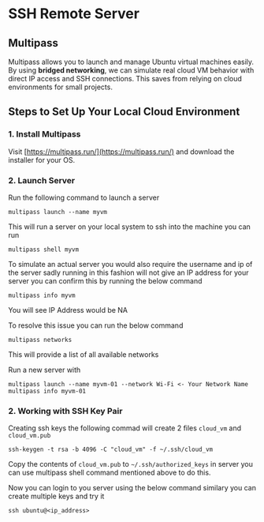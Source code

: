 # SSH Remote Server

## Multipass

Multipass allows you to launch and manage Ubuntu virtual machines easily. By using **bridged networking**, we can simulate real cloud VM behavior with direct IP access and SSH connections. This saves from relying on cloud environments for small projects.


## Steps to Set Up Your Local Cloud Environment

### 1. Install Multipass

Visit [https://multipass.run/](https://multipass.run/) and download the installer for your OS.


### 2. Launch Server


Run the following command to launch a server

```
multipass launch --name myvm
```
This will run a server on your local system to ssh into the machine you can run

```
multipass shell myvm
```

To simulate an actual server you would also require the username and ip of the server sadly running in this fashion will not give an IP address for your server you can confirm this by running the below command

```
multipass info myvm
```
You will see IP Address would be NA

To resolve this issue you can run the below command

```
multipass networks
```
This will provide a list of all available networks

Run a new server with 

```
multipass launch --name myvm-01 --network Wi-Fi <- Your Network Name
multipass info myvm-01
```
### 2. Working with SSH Key Pair

Creating ssh keys the following commad will create 2 files `cloud_vm` and `cloud_vm.pub`

```
ssh-keygen -t rsa -b 4096 -C "cloud_vm" -f ~/.ssh/cloud_vm

```

Copy the contents of `cloud_vm.pub` to `~/.ssh/authorized_keys` in server you can use multipass shell command mentioned above to do this.

Now you can login to you server using the below command similary you can create multiple keys and try it

```
ssh ubuntu@<ip_address>
```




